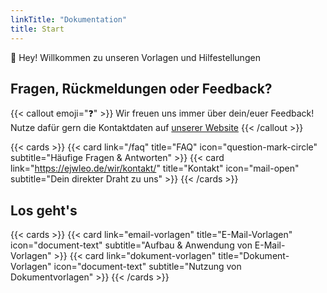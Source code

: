 ```yaml
---
linkTitle: "Dokumentation"
title: Start
---
```


👋 Hey! Willkommen zu unseren Vorlagen und Hilfestellungen

<!--more-->

## Fragen, Rückmeldungen oder Feedback?

{{< callout emoji="❓" >}}
  Wir freuen uns immer über dein/euer Feedback!
  Nutze dafür gern die Kontaktdaten auf [unserer Website](ejwleo.de)
{{< /callout >}}

{{< cards >}}
  {{< card link="/faq" title="FAQ" icon="question-mark-circle" subtitle="Häufige Fragen & Antworten" >}}
  {{< card link="https://ejwleo.de/wir/kontakt/" title="Kontakt" icon="mail-open" subtitle="Dein direkter Draht zu uns" >}}
{{< /cards >}}

## Los geht's

{{< cards >}}
  {{< card link="email-vorlagen" title="E-Mail-Vorlagen" icon="document-text" subtitle="Aufbau & Anwendung von E-Mail-Vorlagen" >}}
  {{< card link="dokument-vorlagen" title="Dokument-Vorlagen" icon="document-text" subtitle="Nutzung von Dokumentvorlagen" >}}
{{< /cards >}}
